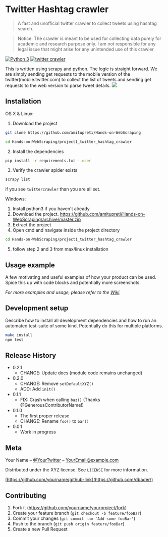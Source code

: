 
# Twitter Hashtag crawler
> A fast and unofficial twitter crawler to collect tweets using hashtag search.

> Notice: The crawler is meant to be used for collecting data purely for academic and research purpose only. I am not responsible for any legal issue that might arise for any unintended use of this crawler

[![Python 3](https://img.shields.io/badge/python-3.6-blue.svg)](https://www.python.org/downloads/release/python-360/)
[![twitter crawler](https://img.shields.io/badge/twittercrawler-1.0-green)](https://github.com/amitupreti/Hands-on-WebScraping/tree/master/project1_twitter_hashtag_crawler)

This is written using scrapy and python. The logic is straight forward. We are simply sending get requests to the mobile version of the twitter(mobile.twitter.com) to collect the list of tweets and sending get requests to the web version to parse tweet details.
![](header.png)

## Installation

OS X & Linux:

1. Download the project

```sh
git clone https://github.com/amitupreti/Hands-on-WebScraping

cd Hands-on-WebScraping/project1_twitter_hashtag_crawler
```
2. Install the dependencies

```sh
pip install -r requirements.txt --user
```

3. Verify the crawler spider exists

```sh
scrapy list
```
if you see `twittercrawler` than you are all set.


Windows:
1. Install python3 if you haven't already
2. Download the project. https://github.com/amitupreti/Hands-on-WebScraping/archive/master.zip
3. Extract the project 
4. Open cmd and navigate inside the project directory
```sh
cd Hands-on-WebScraping/project1_twitter_hashtag_crawler
```
5. follow step 2 and 3 from max/linux installation



## Usage example

A few motivating and useful examples of how your product can be used. Spice this up with code blocks and potentially more screenshots.

_For more examples and usage, please refer to the [Wiki][wiki]._

## Development setup

Describe how to install all development dependencies and how to run an automated test-suite of some kind. Potentially do this for multiple platforms.

```sh
make install
npm test
```

## Release History

* 0.2.1
    * CHANGE: Update docs (module code remains unchanged)
* 0.2.0
    * CHANGE: Remove `setDefaultXYZ()`
    * ADD: Add `init()`
* 0.1.1
    * FIX: Crash when calling `baz()` (Thanks @GenerousContributorName!)
* 0.1.0
    * The first proper release
    * CHANGE: Rename `foo()` to `bar()`
* 0.0.1
    * Work in progress

## Meta

Your Name – [@YourTwitter](https://twitter.com/dbader_org) – YourEmail@example.com

Distributed under the XYZ license. See ``LICENSE`` for more information.

[https://github.com/yourname/github-link](https://github.com/dbader/)

## Contributing

1. Fork it (<https://github.com/yourname/yourproject/fork>)
2. Create your feature branch (`git checkout -b feature/fooBar`)
3. Commit your changes (`git commit -am 'Add some fooBar'`)
4. Push to the branch (`git push origin feature/fooBar`)
5. Create a new Pull Request

<!-- Markdown link & img dfn's -->
[npm-image]: https://img.shields.io/npm/v/datadog-metrics.svg?style=flat-square
[npm-url]: https://npmjs.org/package/datadog-metrics
[npm-downloads]: https://img.shields.io/npm/dm/datadog-metrics.svg?style=flat-square
[travis-image]: https://img.shields.io/travis/dbader/node-datadog-metrics/master.svg?style=flat-square
[travis-url]: https://travis-ci.org/dbader/node-datadog-metrics
[wiki]: https://github.com/yourname/yourproject/wiki
